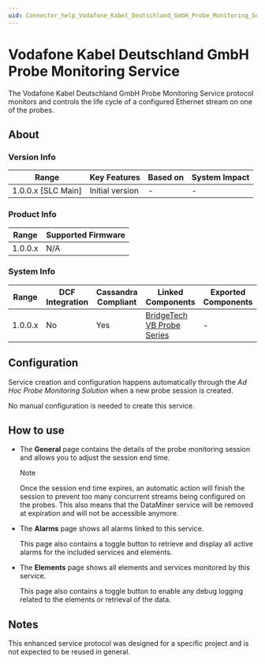```yaml
---
uid: Connector_help_Vodafone_Kabel_Deutschland_GmbH_Probe_Monitoring_Service
---
```


# Vodafone Kabel Deutschland GmbH Probe Monitoring Service

The Vodafone Kabel Deutschland GmbH Probe Monitoring Service protocol monitors and controls the life cycle of a configured Ethernet stream on one of the probes.

## About

### Version Info

| Range                | Key Features     | Based on     | System Impact     |
|----------------------|------------------|--------------|-------------------|
| 1.0.0.x [SLC Main]   | Initial version  | -            | -                 |

### Product Info

| Range     | Supported Firmware     |
|-----------|------------------------|
| 1.0.0.x   | N/A                    |

### System Info

| Range | DCF Integration | Cassandra Compliant | Linked Components | Exported Components |
|--|--|--|--|--|
| 1.0.0.x | No | Yes | [BridgeTech VB Probe Series](xref:Connector_help_Bridge_Technologies_VB_Probe_Series) | - |

## Configuration

Service creation and configuration happens automatically through the *Ad Hoc Probe Monitoring Solution* when a new probe session is created.

No manual configuration is needed to create this service.

## How to use

- The **General** page contains the details of the probe monitoring session and allows you to adjust the session end time.

  > [!NOTE]
  > Once the session end time expires, an automatic action will finish the session to prevent too many concurrent streams being configured on the probes. This also means that the DataMiner service will be removed at expiration and will not be accessible anymore.

- The **Alarms** page shows all alarms linked to this service.

  This page also contains a toggle button to retrieve and display all active alarms for the included services and elements.

- The **Elements** page shows all elements and services monitored by this service.

  This page also contains a toggle button to enable any debug logging related to the elements or retrieval of the data.

## Notes

This enhanced service protocol was designed for a specific project and is not expected to be reused in general.
